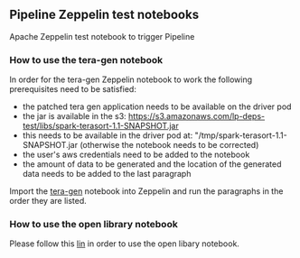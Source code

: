 ## Pipeline Zeppelin test notebooks
Apache Zeppelin test notebook to trigger Pipeline

### How to use the tera-gen notebook

In order for the tera-gen Zeppelin notebook to work the following prerequisites need to be satisfied:

* the patched tera gen application needs to be available on the driver pod
* the jar is available in the s3: https://s3.amazonaws.com/lp-deps-test/libs/spark-terasort-1.1-SNAPSHOT.jar
* this needs to be available in the driver pod at: "/tmp/spark-terasort-1.1-SNAPSHOT.jar (otherwise the notebook needs to be corrected)
* the user's aws credentials need to be added to the notebook
* the amount of data to be generated and the location of the generated data needs to be added to the last paragraph

Import the [tera-gen](https://github.com/banzaicloud/zeppelin-notebooks/blob/master/tera-gen-notebook.json) notebook into Zeppelin and run the paragraphs in the order they are listed.


### How to use the open library notebook

Please follow this [lin](https://cambridgespark.com/content/tutorials/interactively-analyse-100GB-of-JSON-data-with-Spark/index.html) in order to use the open libary notebook.
